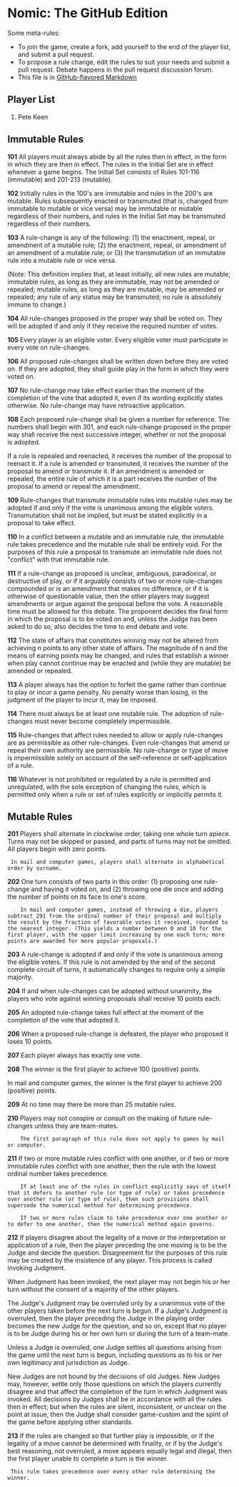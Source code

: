 Nomic: The GitHub Edition
=========================

Some meta-rules:
- To join the game, create a fork, add yourself to the end of the player list, and submit a pull request.
- To propose a rule change, edit the rules to suit your needs and submit a pull request. Debate happens in the pull request discussion forum.
- This file is in [GitHub-flavored Markdown](http://github.github.com/github-flavored-markdown/)

Player List
-----------
1. Pete Keen

Immutable Rules
---------------

**101** All players must always abide by all the rules then in effect, in the form in which they are then in effect. The rules in the Initial Set are in effect whenever a game begins. The Initial Set consists of Rules 101-116 (immutable) and 201-213 (mutable).

**102** Initially rules in the 100's are immutable and rules in the 200's are mutable. Rules subsequently enacted or transmuted (that is, changed from immutable to mutable or vice versa) may be immutable or mutable regardless of their numbers, and rules in the Initial Set may be transmuted regardless of their numbers.

**103** A rule-change is any of the following: (1) the enactment, repeal, or amendment of a mutable rule; (2) the enactment, repeal, or amendment of an amendment of a mutable rule; or (3) the transmutation of an immutable rule into a mutable rule or vice versa.

   (Note: This definition implies that, at least initially, all new rules are mutable; immutable rules, as long as they are immutable, may not be amended or repealed; mutable rules, as long as they are mutable, may be amended or repealed; any rule of any status may be transmuted; no rule is absolutely immune to change.)

**104** All rule-changes proposed in the proper way shall be voted on. They will be adopted if and only if they receive the required number of votes.

**105** Every player is an eligible voter. Every eligible voter must participate in every vote on rule-changes.

**106** All proposed rule-changes shall be written down before they are voted on. If they are adopted, they shall guide play in the form in which they were voted on.

**107** No rule-change may take effect earlier than the moment of the completion of the vote that adopted it, even if its wording explicitly states otherwise. No rule-change may have retroactive application.

**108** Each proposed rule-change shall be given a number for reference. The numbers shall begin with 301, and each rule-change proposed in the proper way shall receive the next successive integer, whether or not the proposal is adopted.

   If a rule is repealed and reenacted, it receives the number of the proposal to reenact it. If a rule is amended or transmuted, it receives the number of the proposal to amend or transmute it. If an amendment is amended or repealed, the entire rule of which it is a part receives the number of the proposal to amend or repeal the amendment.

**109** Rule-changes that transmute immutable rules into mutable rules may be adopted if and only if the vote is unanimous among the eligible voters. Transmutation shall not be implied, but must be stated explicitly in a proposal to take effect.

**110** In a conflict between a mutable and an immutable rule, the immutable rule takes precedence and the mutable rule shall be entirely void. For the purposes of this rule a proposal to transmute an immutable rule does not "conflict" with that immutable rule.

**111** If a rule-change as proposed is unclear, ambiguous, paradoxical, or destructive of play, or if it arguably consists of two or more rule-changes compounded or is an amendment that makes no difference, or if it is otherwise of questionable value, then the other players may suggest amendments or argue against the proposal before the vote. A reasonable time must be allowed for this debate. The proponent decides the final form in which the proposal is to be voted on and, unless the Judge has been asked to do so, also decides the time to end debate and vote.

**112** The state of affairs that constitutes winning may not be altered from achieving n points to any other state of affairs. The magnitude of n and the means of earning points may be changed, and rules that establish a winner when play cannot continue may be enacted and (while they are mutable) be amended or repealed.

**113** A player always has the option to forfeit the game rather than continue to play or incur a game penalty. No penalty worse than losing, in the judgment of the player to incur it, may be imposed.

**114** There must always be at least one mutable rule. The adoption of rule-changes must never become completely impermissible.

**115** Rule-changes that affect rules needed to allow or apply rule-changes are as permissible as other rule-changes. Even rule-changes that amend or repeal their own authority are permissible. No rule-change or type of move is impermissible solely on account of the self-reference or self-application of a rule.

**116** Whatever is not prohibited or regulated by a rule is permitted and unregulated, with the sole exception of changing the rules, which is permitted only when a rule or set of rules explicitly or implicitly permits it.

Mutable Rules
-------------

**201** Players shall alternate in clockwise order, taking one whole turn apiece. Turns may not be skipped or passed, and parts of turns may not be omitted. All players begin with zero points.

     In mail and computer games, players shall alternate in alphabetical order by surname.

**202** One turn consists of two parts in this order: (1) proposing one rule-change and having it voted on, and (2) throwing one die once and adding the number of points on its face to one's score.

        In mail and computer games, instead of throwing a die, players subtract 291 from the ordinal number of their proposal and multiply the result by the fraction of favorable votes it received, rounded to the nearest integer. (This yields a number between 0 and 10 for the first player, with the upper limit increasing by one each turn; more points are awarded for more popular proposals.)

**203** A rule-change is adopted if and only if the vote is unanimous among the eligible voters. If this rule is not amended by the end of the second complete circuit of turns, it automatically changes to require only a simple majority.

**204** If and when rule-changes can be adopted without unanimity, the players who vote against winning proposals shall receive 10 points each.

**205** An adopted rule-change takes full effect at the moment of the completion of the vote that adopted it.

**206** When a proposed rule-change is defeated, the player who proposed it loses 10 points.

**207** Each player always has exactly one vote.

**208** The winner is the first player to achieve 100 (positive) points.

   In mail and computer games, the winner is the first player to achieve 200 (positive) points.

**209** At no time may there be more than 25 mutable rules.

**210** Players may not conspire or consult on the making of future rule-changes unless they are team-mates.

        The first paragraph of this rule does not apply to games by mail or computer.

**211** If two or more mutable rules conflict with one another, or if two or more immutable rules conflict with one another, then the rule with the lowest ordinal number takes precedence.

        If at least one of the rules in conflict explicitly says of itself that it defers to another rule (or type of rule) or takes precedence over another rule (or type of rule), then such provisions shall supersede the numerical method for determining precedence.

        If two or more rules claim to take precedence over one another or to defer to one another, then the numerical method again governs.

**212** If players disagree about the legality of a move or the interpretation or application of a rule, then the player preceding the one moving is to be the Judge and decide the question. Disagreement for the purposes of this rule may be created by the insistence of any player. This process is called invoking Judgment.

   When Judgment has been invoked, the next player may not begin his or her turn without the consent of a majority of the other players.

   The Judge's Judgment may be overruled only by a unanimous vote of the other players taken before the next turn is begun. If a Judge's Judgment is overruled, then the player preceding the Judge in the playing order becomes the new Judge for the question, and so on, except that no player is to be Judge during his or her own turn or during the turn of a team-mate.

   Unless a Judge is overruled, one Judge settles all questions arising from the game until the next turn is begun, including questions as to his or her own legitimacy and jurisdiction as Judge.

   New Judges are not bound by the decisions of old Judges. New Judges may, however, settle only those questions on which the players currently disagree and that affect the completion of the turn in which Judgment was invoked. All decisions by Judges shall be in accordance with all the rules then in effect; but when the rules are silent, inconsistent, or unclear on the point at issue, then the Judge shall consider game-custom and the spirit of the game before applying other standards.

**213** If the rules are changed so that further play is impossible, or if the legality of a move cannot be determined with finality, or if by the Judge's best reasoning, not overruled, a move appears equally legal and illegal, then the first player unable to complete a turn is the winner.

     This rule takes precedence over every other rule determining the winner.
